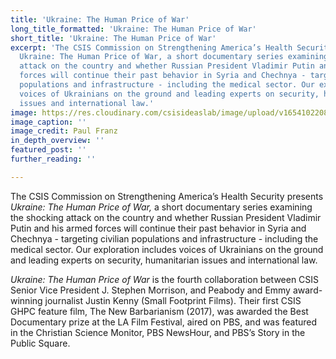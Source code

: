 ```yaml
---
title: 'Ukraine: The Human Price of War'
long_title_formatted: 'Ukraine: The Human Price of War'
short_title: 'Ukraine: The Human Price of War'
excerpt: 'The CSIS Commission on Strengthening America’s Health Security presents
  Ukraine: The Human Price of War, a short documentary series examining the shocking
  attack on the country and whether Russian President Vladimir Putin and his armed
  forces will continue their past behavior in Syria and Chechnya - targeting civilian
  populations and infrastructure - including the medical sector. Our exploration includes
  voices of Ukrainians on the ground and leading experts on security, humanitarian
  issues and international law.'
image: https://res.cloudinary.com/csisideaslab/image/upload/v1654102208/health-commission/Ukraine_The_Human_Price_of_War_Final_THUMBNAIL.Still001_ayxt55.jpg
image_caption: ''
image_credit: Paul Franz
in_depth_overview: ''
featured_post: ''
further_reading: ''

---
```

The CSIS Commission on Strengthening America’s Health Security presents _Ukraine: The Human Price of War,_ a short documentary series examining the shocking attack on the country and whether Russian President Vladimir Putin and his armed forces will continue their past behavior in Syria and Chechnya - targeting civilian populations and infrastructure - including the medical sector. Our exploration includes voices of Ukrainians on the ground and leading experts on security, humanitarian issues and international law.   
   
_Ukraine: The Human Price of War_ is the fourth collaboration between CSIS Senior Vice President J. Stephen Morrison, and Peabody and Emmy award-winning journalist Justin Kenny (Small Footprint Films). Their first CSIS GHPC feature film, The New Barbarianism (2017), was awarded the Best Documentary prize at the LA Film Festival, aired on PBS, and was featured in the Christian Science Monitor, PBS NewsHour, and PBS’s Story in the Public Square.